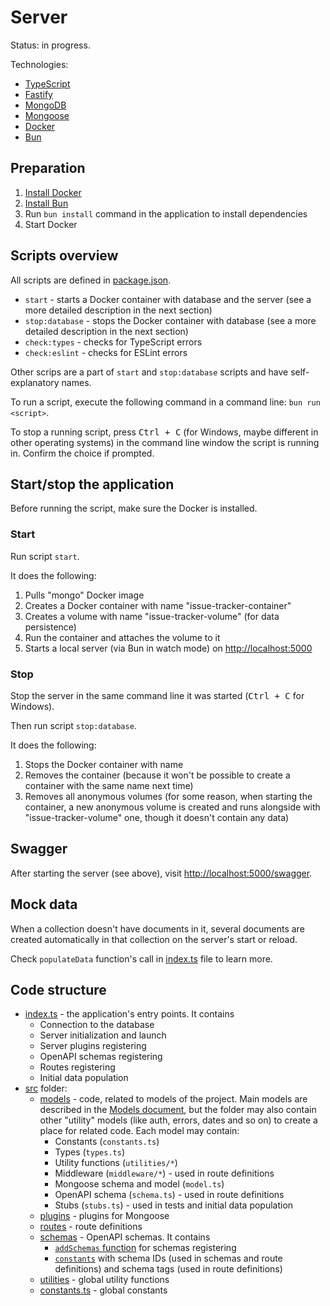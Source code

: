 # Server

Status: in progress.

Technologies:

* [TypeScript](https://www.typescriptlang.org)
* [Fastify](https://fastify.dev)
* [MongoDB](https://www.mongodb.com)
* [Mongoose](https://mongoosejs.com)
* [Docker](https://www.docker.com)
* [Bun](https://bun.sh)

## Preparation

1. [Install Docker](https://docs.docker.com/desktop)
2. [Install Bun](https://bun.sh/docs/installation)
3. Run `bun install` command in the application to install dependencies
4. Start Docker

## Scripts overview

All scripts are defined in [package.json](./package.json).

* `start` - starts a Docker container with database and the server (see a more detailed description in the next section)
* `stop:database` - stops the Docker container with database (see a more detailed description in the next section)
* `check:types` - checks for TypeScript errors
* `check:eslint` - checks for ESLint errors

Other scrips are a part of `start` and `stop:database` scripts and have self-explanatory names.

To run a script, execute the following command in a command line: `bun run <script>`.

To stop a running script, press <kbd>Ctrl + C</kbd> (for Windows, maybe different in other operating systems) in the command line window the script is running in. Confirm the choice if prompted.

## Start/stop the application

Before running the script, make sure the Docker is installed.

### Start

Run script `start`.

It does the following:

1. Pulls "mongo" Docker image
2. Creates a Docker container with name "issue-tracker-container"
3. Creates a volume with name "issue-tracker-volume" (for data persistence)
4. Run the container and attaches the volume to it
5. Starts a local server (via Bun in watch mode) on <http://localhost:5000>

### Stop

Stop the server in the same command line it was started (<kbd>Ctrl + C</kbd> for Windows).

Then run script `stop:database`.

It does the following:

1. Stops the Docker container with name
2. Removes the container (because it won't be possible to create a container with the same name next time)
3. Removes all anonymous volumes (for some reason, when starting the container, a new anonymous volume is created and runs alongside with "issue-tracker-volume" one, though it doesn't contain any data)

## Swagger

After starting the server (see above), visit <http://localhost:5000/swagger>.

## Mock data

When a collection doesn't have documents in it, several documents are created automatically in that collection on the server's start or reload.

Check `populateData` function's call in [index.ts](./index.ts) file to learn more.

## Code structure

* [index.ts](./index.ts) - the application's entry points. It contains
  * Connection to the database
  * Server initialization and launch
  * Server plugins registering
  * OpenAPI schemas registering
  * Routes registering
  * Initial data population
* [src](./src) folder:
  * [models](./src/models) - code, related to models of the project. Main models are described in the [Models document](../documentation/models.md), but the folder may also contain other "utility" models (like auth, errors, dates and so on) to create a place for related code. Each model may contain:
    * Constants (`constants.ts`)
    * Types (`types.ts`)
    * Utility functions (`utilities/*`)
    * Middleware (`middleware/*`) - used in route definitions
    * Mongoose schema and model (`model.ts`)
    * OpenAPI schema (`schema.ts`) - used in route definitions
    * Stubs (`stubs.ts`) - used in tests and initial data population
  * [plugins](./src/plugins) - plugins for Mongoose
  * [routes](./src/routes) - route definitions
  * [schemas](./src/schemas) - OpenAPI schemas. It contains
    * [`addSchemas` function](./src/schemas/utilities/add-schemas.ts) for schemas registering
    * [`constants`](./src/schemas/constants.ts) with schema IDs (used in schemas and route definitions) and schema tags (used in route definitions)
  * [utilities](./src/utilities) - global utility functions
  * [constants.ts](./src/constants.ts) - global constants
